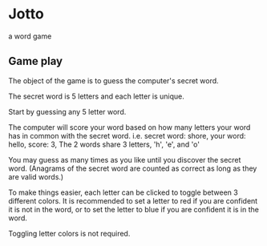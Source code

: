 # Jotto
a word game

## Game play
The object of the game is to guess the computer's secret word.

The secret word is 5 letters and each letter is unique.

Start by guessing any 5 letter word.

The computer will score your word based on how many letters your word has in common with the secret word.
i.e. 
secret word: shore,
your word:   hello,
score:       3,
The 2 words share 3 letters, 'h', 'e', and 'o'

You may guess as many times as you like until you discover the secret word.  (Anagrams of the secret word are counted as correct as long as they are valid words.)

To make things easier, each letter can be clicked to toggle between 3 different colors.  It is recommended to set a letter to red if you are confident it is not in the word, or to set the letter to blue if you are confident it is in the word.

Toggling letter colors is not required.

